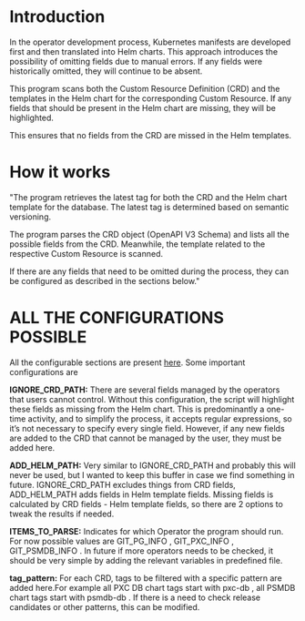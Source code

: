 
# Introduction

In the operator development process, Kubernetes manifests are developed first and then translated into Helm charts. This approach introduces the possibility of omitting fields due to manual errors. If any fields were historically omitted, they will continue to be absent.

This program scans both the Custom Resource Definition (CRD) and the templates in the Helm chart for the corresponding Custom Resource. If any fields that should be present in the Helm chart are missing, they will be highlighted.

This ensures that no fields from the CRD are missed in the Helm templates.

# How it works

"The program retrieves the latest tag for both the CRD and the Helm chart template for the database. The latest tag is determined based on semantic versioning.

The program parses the CRD object (OpenAPI V3 Schema) and lists all the possible fields from the CRD. Meanwhile, the template related to the respective Custom Resource is scanned.

If there are any fields that need to be omitted during the process, they can be configured as described in the sections below."


# ALL THE CONFIGURATIONS POSSIBLE

All the configurable sections are present [here](https://github.com/cshiv/chart-check/blob/2ca719b5f999592d8cb99071709adbc12fc29a6e/src/predefined.py#L1).
Some important configurations are 

<strong>IGNORE_CRD_PATH:</strong> There are several fields managed by the operators that users cannot control. Without this configuration, the script will highlight these fields as missing from the Helm chart. This is predominantly a one-time activity, and to simplify the process, it accepts regular expressions, so it’s not necessary to specify every single field. However, if any new fields are added to the CRD that cannot be managed by the user, they must be added here.

<strong>ADD_HELM_PATH:</strong> Very similar to IGNORE_CRD_PATH and probably this will never be used, but I wanted to keep this buffer in case we find something in future. IGNORE_CRD_PATH excludes things from CRD fields, ADD_HELM_PATH adds fields in Helm template fields. Missing fields is calculated by CRD fields - Helm template fields, so there are 2 options to tweak the results if needed.

<strong>ITEMS_TO_PARSE:</strong> Indicates for which Operator the program should run. For now possible values are GIT_PG_INFO , GIT_PXC_INFO , GIT_PSMDB_INFO . In future if more operators needs to be checked, it should be very simple by adding the relevant variables in predefined file.

<strong>tag_pattern:</strong> For each CRD, tags to be filtered with a specific pattern are added here.For example all PXC DB chart tags start with pxc-db , all PSMDB chart tags start with psmdb-db . If there is a need to check release candidates or other patterns, this can be modified.